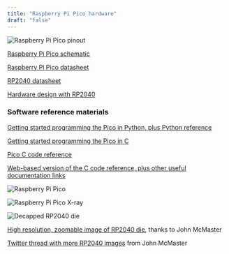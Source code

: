 ```yaml
---
title: "Raspberry Pi Pico hardware"
draft: "false"
---
```


![Raspberry Pi Pico pinout](/img/raspberry-pi-pico-pinout.svg)

[Raspberry Pi Pico schematic](/pdf/raspberry-pi-pico-schematic.pdf)

[Raspberry Pi Pico datasheet](/pdf/raspberry-pi-pico-datasheet.pdf)

[RP2040 datasheet](/pdf/microcontroller-RP2040.pdf)

[Hardware design with RP2040](/pdf/hardware-design-with-rp2040.pdf)

### Software reference materials

[Getting started programming the Pico in Python, plus Python reference](/pdf/raspberry-pi-pico-python-sdk.pdf)

[Getting started programming the Pico in C](/pdf/raspberry-pi-pico-getting-started-with-c.pdf)

[Pico C code reference](/pdf/raspberry-pi-pico-c-sdk.pdf)

[Web-based version of the C code reference, plus other useful documentation links](https://raspberrypi.github.io/pico-sdk-doxygen/index.html)

![Raspberry Pi Pico](/img/raspberry-pi-pico.jpg)

![Raspberry Pi Pico X-ray](/img/raspberry-pi-pico-xray.png)

![Decapped RP2040 die](/img/decapped-rp2040.jpg)

[High resolution, zoomable image of RP2040 die](https://siliconpr0n.org/map/raspberry-pi/rp2-b0/mz_mit20x/), thanks to John McMaster

[Twitter thread with more RP2040 images](https://twitter.com/johndmcmaster/status/1355092011829719046) from John McMaster
